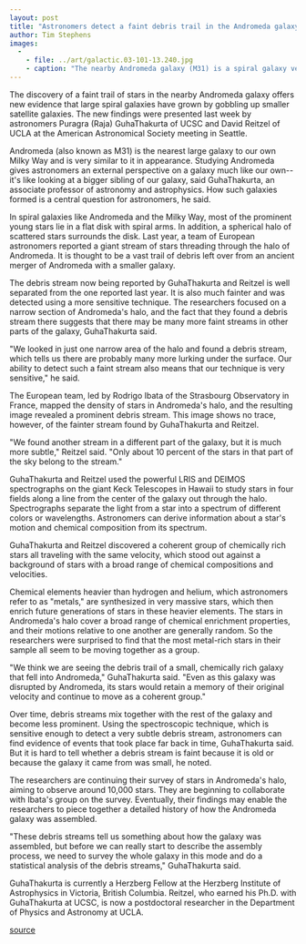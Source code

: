 ```yaml
---
layout: post
title: "Astronomers detect a faint debris trail in the Andromeda galaxy, more evidence of galactic cannibalism"
author: Tim Stephens
images:
  -
    - file: ../art/galactic.03-101-13.240.jpg
    - caption: "The nearby Andromeda galaxy (M31) is a spiral galaxy very similar to our own Milky Way. The 'debris trails' astronomers have discovered in the galaxy's halo appear to be remnants of smaller galaxies that merged with Andromeda. The findings support the idea that large galaxies have grown by gobbling up smaller ones. Photo: P. Choi and P. GuhaThakurta"
---
```


The discovery of a faint trail of stars in the nearby Andromeda galaxy offers new evidence that large spiral galaxies have grown by gobbling up smaller satellite galaxies. The new findings were presented last week by astronomers Puragra (Raja) GuhaThakurta of UCSC and David Reitzel of UCLA at the American Astronomical Society meeting in Seattle.

Andromeda (also known as M31) is the nearest large galaxy to our own Milky Way and is very similar to it in appearance. Studying Andromeda gives astronomers an external perspective on a galaxy much like our own--it's like looking at a bigger sibling of our galaxy, said GuhaThakurta, an associate professor of astronomy and astrophysics. How such galaxies formed is a central question for astronomers, he said.

In spiral galaxies like Andromeda and the Milky Way, most of the prominent young stars lie in a flat disk with spiral arms. In addition, a spherical halo of scattered stars surrounds the disk. Last year, a team of European astronomers reported a giant stream of stars threading through the halo of Andromeda. It is thought to be a vast trail of debris left over from an ancient merger of Andromeda with a smaller galaxy.   

The debris stream now being reported by GuhaThakurta and Reitzel is well separated from the one reported last year. It is also much fainter and was detected using a more sensitive technique. The researchers focused on a narrow section of Andromeda's halo, and the fact that they found a debris stream there suggests that there may be many more faint streams in other parts of the galaxy, GuhaThakurta said.

"We looked in just one narrow area of the halo and found a debris stream, which tells us there are probably many more lurking under the surface. Our ability to detect such a faint stream also means that our technique is very sensitive," he said.  

The European team, led by Rodrigo Ibata of the Strasbourg Observatory in France, mapped the density of stars in Andromeda's halo, and the resulting image revealed a prominent debris stream. This image shows no trace, however, of the fainter stream found by GuhaThakurta and Reitzel.   

"We found another stream in a different part of the galaxy, but it is much more subtle," Reitzel said. "Only about 10 percent of the stars in that part of the sky belong to the stream."   

GuhaThakurta and Reitzel used the powerful LRIS and DEIMOS spectrographs on the giant Keck Telescopes in Hawaii to study stars in four fields along a line from the center of the galaxy out through the halo. Spectrographs separate the light from a star into a spectrum of different colors or wavelengths. Astronomers can derive information about a star's motion and chemical composition from its spectrum.  

GuhaThakurta and Reitzel discovered a coherent group of chemically rich stars all traveling with the same velocity, which stood out against a background of stars with a broad range of chemical compositions and velocities.   

Chemical elements heavier than hydrogen and helium, which astronomers refer to as "metals," are synthesized in very massive stars, which then enrich future generations of stars in these heavier elements. The stars in Andromeda's halo cover a broad range of chemical enrichment properties, and their motions relative to one another are generally random. So the researchers were surprised to find that the most metal-rich stars in their sample all seem to be moving together as a group.  

"We think we are seeing the debris trail of a small, chemically rich galaxy that fell into Andromeda," GuhaThakurta said. "Even as this galaxy was disrupted by Andromeda, its stars would retain a memory of their original velocity and continue to move as a coherent group."

Over time, debris streams mix together with the rest of the galaxy and become less prominent. Using the spectroscopic technique, which is sensitive enough to detect a very subtle debris stream, astronomers can find evidence of events that took place far back in time, GuhaThakurta said. But it is hard to tell whether a debris stream is faint because it is old or because the galaxy it came from was small, he noted.  

The researchers are continuing their survey of stars in Andromeda's halo, aiming to observe around 10,000 stars. They are beginning to collaborate with Ibata's group on the survey. Eventually, their findings may enable the researchers to piece together a detailed history of how the Andromeda galaxy was assembled.  

"These debris streams tell us something about how the galaxy was assembled, but before we can really start to describe the assembly process, we need to survey the whole galaxy in this mode and do a statistical analysis of the debris streams," GuhaThakurta said.  

GuhaThakurta is currently a Herzberg Fellow at the Herzberg Institute of Astrophysics in Victoria, British Columbia. Reitzel, who earned his Ph.D. with GuhaThakurta at UCSC, is now a postdoctoral researcher in the Department of Physics and Astronomy at UCLA.   
  

[source](http://www1.ucsc.edu/currents/02-03/01-13/debris.html "Permalink to debris")
